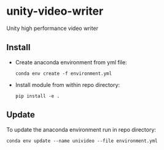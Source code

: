 # unity-video-writer
Unity high performance video writer
## Install
* Create anaconda environment from yml file:
    ```
    conda env create -f environment.yml
    ``` 
* Install module from within repo directory:
    ```
    pip install -e .
    ```
## Update
To update the anaconda environment run in repo directory:
```
conda env update --name univideo --file environment.yml
```